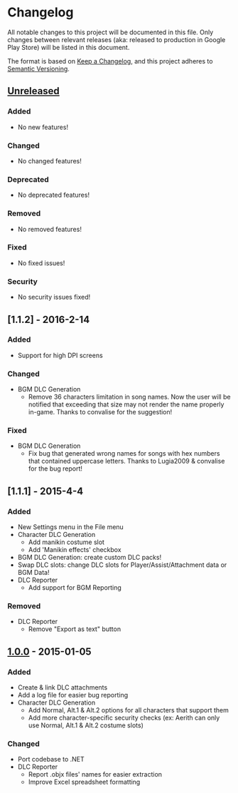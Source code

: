 # Changelog
All notable changes to this project will be documented in this file.
Only changes between relevant releases (aka: released to production in Google Play Store) will be listed in this document.

The format is based on [Keep a Changelog](https://keepachangelog.com/en/1.0.0/),
and this project adheres to [Semantic Versioning](https://semver.org/spec/v2.0.0.html).

## [Unreleased]
### Added
- No new features!
### Changed
- No changed features!
### Deprecated
- No deprecated features!
### Removed
- No removed features!
### Fixed
- No fixed issues!
### Security
- No security issues fixed!

## [1.1.2] - 2016-2-14
### Added
- Support for high DPI screens
### Changed
- BGM DLC Generation
  - Remove 36 characters limitation in song names. Now the user will be notified that exceeding that size may not render the name properly in-game. Thanks to convalise for the suggestion!
### Fixed
- BGM DLC Generation
  - Fix bug that generated wrong names for songs with hex numbers that contained uppercase letters. Thanks to Lugia2009 & convalise for the bug report!

## [1.1.1] - 2015-4-4
### Added
- New Settings menu in the File menu
- Character DLC Generation
  - Add manikin costume slot
  - Add 'Manikin effects' checkbox
- BGM DLC Generation: create custom DLC packs!
- Swap DLC slots: change DLC slots for Player/Assist/Attachment data or BGM Data!
- DLC Reporter
  - Add support for BGM Reporting
### Removed
- DLC Reporter
  - Remove "Export as text" button

## [1.0.0] - 2015-01-05
### Added
- Create & link DLC attachments
- Add a log file for easier bug reporting
- Character DLC Generation
  - Add Normal, Alt.1 & Alt.2 options for all characters that support them
  - Add more character-specific security checks (ex: Aerith can only use Normal, Alt.1 & Alt.2 costume slots)
### Changed
- Port codebase to .NET
- DLC Reporter 
  - Report .objx files' names for easier extraction
  - Improve Excel spreadsheet formatting

[Unreleased]: https://github.com/adriangl/DissDlcToolkit/compare/1.0.70...HEAD
[1.0.70]: https://github.com/adriangl/DissDlcToolkit/compare/1.0.62...1.0.70
[1.0.62]: https://github.com/adriangl/DissDlcToolkit/compare/1.0.53...1.0.62
[1.0.53]: https://github.com/adriangl/DissDlcToolkit/compare/1.0.27...1.0.53
[1.0.27]: https://github.com/adriangl/DissDlcToolkit/compare/1.0.18...1.0.27
[1.0.18]: https://github.com/adriangl/DissDlcToolkit/compare/1.0.0...1.0.18
[1.0.0]: https://github.com/adriangl/DissDlcToolkit/compare/0.1.0...1.0.0
[0.1.0]: https://github.com/adriangl/DissDlcToolkit/releases/tag/0.1.0